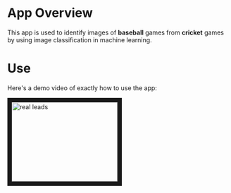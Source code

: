 # App Overview

This app is used to identify images of **baseball** games from **cricket** games by using image classification in machine learning. 


# Use
Here's a demo video of exactly how to use the app:

<a href="https://youtu.be/okR6wXTblYY" target="_blank"><img src="http://img.youtube.com/vi/okR6wXTblYY/0.jpg"
alt="real leads" width="240" height="180" border="10" /></a>


